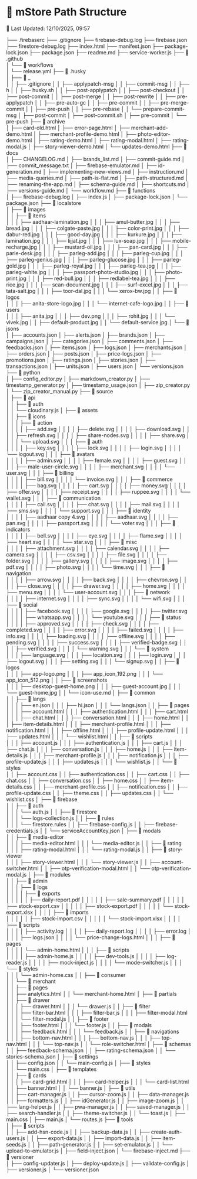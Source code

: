 # 📁 mStore Path Structure
📅 Last Updated: 12/10/2025, 09:57

├── .firebaserc
├── .gitignore
├── firebase-debug.log
├── firebase.json
├── firestore-debug.log
├── index.html
├── manifest.json
├── package-lock.json
├── package.json
├── readme.md
├── service-worker.js
├── 📁 .github\
│   └── 📁 workflows\
│       └── release.yml
├── 📁 .husky\
│   ├── 📁 _\
│   │   ├── .gitignore
│   │   ├── applypatch-msg
│   │   ├── commit-msg
│   │   ├── h
│   │   ├── husky.sh
│   │   ├── post-applypatch
│   │   ├── post-checkout
│   │   ├── post-commit
│   │   ├── post-merge
│   │   ├── post-rewrite
│   │   ├── pre-applypatch
│   │   ├── pre-auto-gc
│   │   ├── pre-commit
│   │   ├── pre-merge-commit
│   │   ├── pre-push
│   │   ├── pre-rebase
│   │   └── prepare-commit-msg
│   ├── post-commit
│   ├── post-commit.sh
│   ├── pre-commit
│   └── pre-push
├── 📁 archive\
│   ├── card-old.html
│   ├── error-page.html
│   ├── merchant-add-demo.html
│   ├── merchant-profile-demo.html
│   ├── photo-editor-demo.html
│   ├── rating-demo.html
│   ├── rating-modal.html
│   ├── rating-modal.js
│   ├── story-viewer-demo.html
│   └── updates-demo.html
├── 📁 docs\
│   ├── CHANGELOG.md
│   ├── brands_list.md
│   ├── commit-guide.md
│   ├── commit_message.txt
│   ├── firebase-emulator.md
│   ├── id-generation.md
│   ├── implementing-new-views.md
│   ├── instruction.md
│   ├── media-queries.md
│   ├── path-is-flat.md
│   ├── path-structured.md
│   ├── renaming-the-app.md
│   ├── schema-guide.md
│   ├── shortcuts.md
│   ├── versions-guide.md
│   └── workflow.md
├── 📁 functions\
│   ├── firebase-debug.log
│   ├── index.js
│   ├── package-lock.json
│   └── package.json
├── 📁 localstore\
│   ├── 📁 images\
│   │   ├── 📁 items\
│   │   │   ├── aadhaar-lamination.jpg
│   │   │   ├── amul-butter.jpg
│   │   │   ├── bread.jpg
│   │   │   ├── colgate-paste.jpg
│   │   │   ├── color-print.jpg
│   │   │   ├── dabur-red.jpg
│   │   │   ├── good-day.jpg
│   │   │   ├── kurkure.jpg
│   │   │   ├── lamination.jpg
│   │   │   ├── lijjat.jpg
│   │   │   ├── lux-soap.jpg
│   │   │   ├── mobile-recharge.jpg
│   │   │   ├── mustard-oil.jpg
│   │   │   ├── pan-card.jpg
│   │   │   ├── parle-desk.jpg
│   │   │   ├── parleg-add.jpg
│   │   │   ├── parleg-cup.jpg
│   │   │   ├── parleg-genius.jpg
│   │   │   ├── parleg-glucose.jpg
│   │   │   ├── parleg-gold.jpg
│   │   │   ├── parleg-royal.jpg
│   │   │   ├── parleg-tea.jpg
│   │   │   ├── parleg-white.jpg
│   │   │   ├── passport-photo-studio.jpg
│   │   │   ├── photo-print.jpg
│   │   │   ├── red-bull.jpg
│   │   │   ├── redlabel-tea.jpg
│   │   │   ├── rice.jpg
│   │   │   ├── scan-document.jpg
│   │   │   ├── surf-excel.jpg
│   │   │   ├── tata-salt.jpg
│   │   │   ├── toor-dal.jpg
│   │   │   └── xerox-bw.jpg
│   │   ├── 📁 logos\
│   │   │   ├── anita-store-logo.jpg
│   │   │   └── internet-cafe-logo.jpg
│   │   ├── 📁 users\
│   │   │   ├── anita.jpg
│   │   │   ├── dev.png
│   │   │   ├── rohit.jpg
│   │   │   └── vivek.jpg
│   │   ├── default-product.jpg
│   │   └── default-service.jpg
│   └── 📁 jsons\
│       ├── accounts.json
│       ├── alerts.json
│       ├── brands.json
│       ├── campaigns.json
│       ├── categories.json
│       ├── comments.json
│       ├── feedbacks.json
│       ├── items.json
│       ├── logs.json
│       ├── merchants.json
│       ├── orders.json
│       ├── posts.json
│       ├── price-logs.json
│       ├── promotions.json
│       ├── ratings.json
│       ├── stories.json
│       ├── transactions.json
│       ├── units.json
│       ├── users.json
│       └── versions.json
├── 📁 python\
│   ├── config_editor.py
│   ├── markdown_creator.py
│   ├── timestamp_generator.py
│   ├── timestamp_usage.json
│   ├── zip_creator.py
│   └── zip_creator_manual.py
├── 📁 source\
│   ├── 📁 api\
│   │   ├── 📁 auth\
│   │   └── cloudinary.js
│   ├── 📁 assets\
│   │   ├── 📁 icons\
│   │   │   ├── 📁 action\
│   │   │   │   ├── add.svg
│   │   │   │   ├── delete.svg
│   │   │   │   ├── download.svg
│   │   │   │   ├── refresh.svg
│   │   │   │   ├── share-nodes.svg
│   │   │   │   ├── share.svg
│   │   │   │   └── upload.svg
│   │   │   ├── 📁 auth\
│   │   │   │   ├── key.svg
│   │   │   │   ├── lock.svg
│   │   │   │   ├── login.svg
│   │   │   │   └── logout.svg
│   │   │   ├── 📁 avatars\
│   │   │   │   ├── admin.svg
│   │   │   │   ├── female.svg
│   │   │   │   ├── guest.svg
│   │   │   │   ├── male-user-circle.svg
│   │   │   │   ├── merchant.svg
│   │   │   │   └── user.svg
│   │   │   ├── 📁 billing\
│   │   │   │   ├── bill.svg
│   │   │   │   └── invoice.svg
│   │   │   ├── 📁 commerce\
│   │   │   │   ├── bag.svg
│   │   │   │   ├── cart.svg
│   │   │   │   ├── money.svg
│   │   │   │   ├── offer.svg
│   │   │   │   ├── receipt.svg
│   │   │   │   ├── ruppee.svg
│   │   │   │   └── wallet.svg
│   │   │   ├── 📁 communication\
│   │   │   │   ├── call.svg
│   │   │   │   ├── chat.svg
│   │   │   │   ├── mail.svg
│   │   │   │   ├── sms.svg
│   │   │   │   └── support.svg
│   │   │   ├── 📁 identity\
│   │   │   │   ├── aadhaar copy 4.svg
│   │   │   │   ├── aadhaar.svg
│   │   │   │   ├── pan.svg
│   │   │   │   ├── passport.svg
│   │   │   │   └── voter.svg
│   │   │   ├── 📁 indicators\
│   │   │   │   ├── bell.svg
│   │   │   │   ├── eye.svg
│   │   │   │   ├── flame.svg
│   │   │   │   ├── heart.svg
│   │   │   │   └── star.svg
│   │   │   ├── 📁 misc\
│   │   │   │   ├── attachment.svg
│   │   │   │   ├── calendar.svg
│   │   │   │   ├── camera.svg
│   │   │   │   ├── csv.svg
│   │   │   │   ├── file.svg
│   │   │   │   ├── folder.svg
│   │   │   │   ├── gallery.svg
│   │   │   │   ├── image.svg
│   │   │   │   ├── pdf.svg
│   │   │   │   ├── photo.svg
│   │   │   │   └── time.svg
│   │   │   ├── 📁 navigation\
│   │   │   │   ├── arrow.svg
│   │   │   │   ├── back.svg
│   │   │   │   ├── chevron.svg
│   │   │   │   ├── close.svg
│   │   │   │   ├── drawer.svg
│   │   │   │   ├── home.svg
│   │   │   │   ├── menu.svg
│   │   │   │   └── user-account.svg
│   │   │   ├── 📁 network\
│   │   │   │   ├── internet.svg
│   │   │   │   ├── sync.svg
│   │   │   │   └── wifi.svg
│   │   │   ├── 📁 social\
│   │   │   │   ├── facebook.svg
│   │   │   │   ├── google.svg
│   │   │   │   ├── twitter.svg
│   │   │   │   ├── whatsapp.svg
│   │   │   │   └── youtube.svg
│   │   │   ├── 📁 status\
│   │   │   │   ├── approved.svg
│   │   │   │   ├── check.svg
│   │   │   │   ├── completed.svg
│   │   │   │   ├── error.svg
│   │   │   │   ├── failed.svg
│   │   │   │   ├── info.svg
│   │   │   │   ├── loading.svg
│   │   │   │   ├── offline.svg
│   │   │   │   ├── pending.svg
│   │   │   │   ├── success.svg
│   │   │   │   ├── verified-badge.svg
│   │   │   │   ├── verified.svg
│   │   │   │   └── warning.svg
│   │   │   └── 📁 system\
│   │   │       ├── language.svg
│   │   │       ├── location.svg
│   │   │       ├── login.svg
│   │   │       ├── logout.svg
│   │   │       ├── setting.svg
│   │   │       └── signup.svg
│   │   ├── 📁 logos\
│   │   │   ├── app-logo.png
│   │   │   ├── app_icon_192.png
│   │   │   └── app_icon_512.png
│   │   ├── 📁 screenshots\
│   │   │   ├── desktop-guest-home.png
│   │   │   ├── guest-account.jpg
│   │   │   └── guest-home.jpg
│   │   └── icon-use.md
│   ├── 📁 common\
│   │   ├── 📁 langs\
│   │   │   ├── en.json
│   │   │   ├── hi.json
│   │   │   └── langs.json
│   │   ├── 📁 pages\
│   │   │   ├── account.html
│   │   │   ├── authentication.html
│   │   │   ├── cart.html
│   │   │   ├── chat.html
│   │   │   ├── conversation.html
│   │   │   ├── home.html
│   │   │   ├── item-details.html
│   │   │   ├── merchant-profile.html
│   │   │   ├── notification.html
│   │   │   ├── offline.html
│   │   │   ├── profile-update.html
│   │   │   ├── updates.html
│   │   │   └── wishlist.html
│   │   ├── 📁 scripts\
│   │   │   ├── account.js
│   │   │   ├── authentication.js
│   │   │   ├── cart.js
│   │   │   ├── chat.js
│   │   │   ├── conversation.js
│   │   │   ├── home.js
│   │   │   ├── item-details.js
│   │   │   ├── merchant-profile.js
│   │   │   ├── notification.js
│   │   │   ├── profile-update.js
│   │   │   ├── updates.js
│   │   │   └── wishlist.js
│   │   └── 📁 styles\
│   │       ├── account.css
│   │       ├── authentication.css
│   │       ├── cart.css
│   │       ├── chat.css
│   │       ├── conversation.css
│   │       ├── home.css
│   │       ├── item-details.css
│   │       ├── merchant-profile.css
│   │       ├── notification.css
│   │       ├── profile-update.css
│   │       ├── theme.css
│   │       ├── updates.css
│   │       └── wishlist.css
│   ├── 📁 firebase\
│   │   ├── 📁 auth\
│   │   │   └── auth.js
│   │   ├── 📁 firestore\
│   │   │   └── logs-collection.js
│   │   ├── 📁 rules\
│   │   │   └── firestore.rules
│   │   ├── firebase-config.js
│   │   ├── firebase-credentials.js
│   │   └── serviceAccountKey.json
│   ├── 📁 modals\
│   │   ├── 📁 media-editor\
│   │   │   ├── media-editor.html
│   │   │   └── media-editor.js
│   │   ├── 📁 rating\
│   │   │   ├── rating-modal.html
│   │   │   └── rating-modal.js
│   │   ├── 📁 story-viewer\
│   │   │   ├── story-viewer.html
│   │   │   └── story-viewer.js
│   │   ├── account-switcher.html
│   │   ├── otp-verification-modal.html
│   │   └── otp-verification-modal.js
│   ├── 📁 modules\
│   │   ├── 📁 admin\
│   │   │   ├── 📁 logs\
│   │   │   │   ├── 📁 exports\
│   │   │   │   │   ├── daily-report.pdf
│   │   │   │   │   ├── sale-summary.pdf
│   │   │   │   │   ├── stock-export.csv
│   │   │   │   │   ├── stock-export.pdf
│   │   │   │   │   └── stock-export.xlsx
│   │   │   │   ├── 📁 imports\
│   │   │   │   │   ├── stock-import.csv
│   │   │   │   │   └── stock-import.xlsx
│   │   │   │   ├── 📁 scripts\
│   │   │   │   ├── activity.log
│   │   │   │   ├── daily-report.log
│   │   │   │   ├── error.log
│   │   │   │   ├── logs.json
│   │   │   │   └── price-change-logs.html
│   │   │   ├── 📁 pages\
│   │   │   │   └── admin-home.html
│   │   │   ├── 📁 scripts\
│   │   │   │   ├── admin-home.js
│   │   │   │   ├── dev-tools.js
│   │   │   │   ├── log-reader.js
│   │   │   │   ├── mock-inject.js
│   │   │   │   └── mode-switcher.js
│   │   │   └── 📁 styles\
│   │   │       └── admin-home.css
│   │   ├── 📁 consumer\
│   │   └── 📁 merchant\
│   │       ├── 📁 pages\
│   │       ├── analytics.html
│   │       └── merchant-home.html
│   ├── 📁 partials\
│   │   ├── 📁 drawer\
│   │   │   ├── drawer.html
│   │   │   └── drawer.js
│   │   ├── 📁 filter\
│   │   │   ├── filter-bar.html
│   │   │   ├── filter-bar.js
│   │   │   ├── filter-modal.html
│   │   │   └── filter-modal.js
│   │   ├── 📁 footer\
│   │   │   ├── footer.html
│   │   │   └── footer.js
│   │   ├── 📁 modals\
│   │   │   ├── feedback.html
│   │   │   └── feedback.js
│   │   ├── 📁 navigations\
│   │   │   ├── bottom-nav.html
│   │   │   ├── bottom-nav.js
│   │   │   ├── top-nav.html
│   │   │   └── top-nav.js
│   │   └── role-switcher.html
│   ├── 📁 schemas\
│   │   ├── feedback-schema.json
│   │   ├── rating-schema.json
│   │   └── stories-schema.json
│   ├── 📁 settings\
│   │   ├── config.json
│   │   └── main-config.js
│   ├── 📁 styles\
│   │   └── main.css
│   ├── 📁 templates\
│   │   ├── 📁 cards\
│   │   │   ├── card-grid.html
│   │   │   ├── card-helper.js
│   │   │   └── card-list.html
│   │   ├── banner.html
│   │   └── banner.js
│   ├── 📁 utils\
│   │   ├── cart-manager.js
│   │   ├── cursor-zoom.js
│   │   ├── data-manager.js
│   │   ├── formatters.js
│   │   ├── idGenerator.js
│   │   ├── image-zoom.js
│   │   ├── lang-helper.js
│   │   ├── pwa-manager.js
│   │   ├── saved-manager.js
│   │   ├── search-handler.js
│   │   ├── theme-switcher.js
│   │   └── toast.js
│   ├── main.css
│   ├── main.js
│   └── routes.js
├── 📁 tools\
│   ├── 📁 scripts\
│   │   ├── add-hsn-code.js
│   │   ├── backup-data.js
│   │   ├── create-auth-users.js
│   │   ├── export-data.js
│   │   ├── import-data.js
│   │   ├── item-seeds.js
│   │   ├── path-generator.js
│   │   ├── set-emulator.js
│   │   └── upload-to-emulator.js
│   ├── field-inject.json
│   └── firebase-inject.md
├── 📁 versioner\
│   ├── config-updater.js
│   ├── deploy-update.js
│   ├── validate-config.js
│   ├── versioner.js
│   └── versioner.json